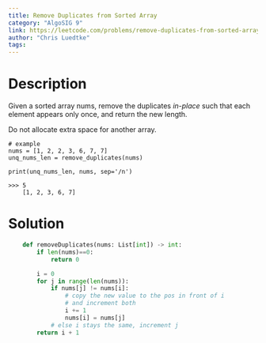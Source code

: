 ```yaml
---
title: Remove Duplicates from Sorted Array
category: "AlgoSIG 9"
link: https://leetcode.com/problems/remove-duplicates-from-sorted-array/
author: "Chris Luedtke"
tags:
---
```


# Description

Given a sorted array nums, remove the duplicates *in-place* such that each element appears only once, and return the new length.

Do not allocate extra space for another array.

```
# example
nums = [1, 2, 2, 3, 6, 7, 7]
unq_nums_len = remove_duplicates(nums)

print(unq_nums_len, nums, sep='/n')

>>> 5
    [1, 2, 3, 6, 7]
```


# Solution

```python
    def removeDuplicates(nums: List[int]) -> int:
        if len(nums)==0:
            return 0

        i = 0
        for j in range(len(nums)):
            if nums[j] != nums[i]:
                # copy the new value to the pos in front of i
                # and increment both
                i += 1
                nums[i] = nums[j]
            # else i stays the same, increment j
        return i + 1
```
